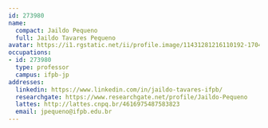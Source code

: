 ```yaml
---
id: 273980
name:
  compact: Jaildo Pequeno
  full: Jaildo Tavares Pequeno
avatar: https://i1.rgstatic.net/ii/profile.image/11431281216110192-1704584568733_Q128/Jaildo-Pequeno.jpg
occupations:
- id: 273980
  type: professor
  campus: ifpb-jp
addresses:
  linkedin: https://www.linkedin.com/in/jaildo-tavares-ifpb/
  researchgate: https://www.researchgate.net/profile/Jaildo-Pequeno
  lattes: http://lattes.cnpq.br/4616975487583823
  email: jpequeno@ifpb.edu.br
---
```

